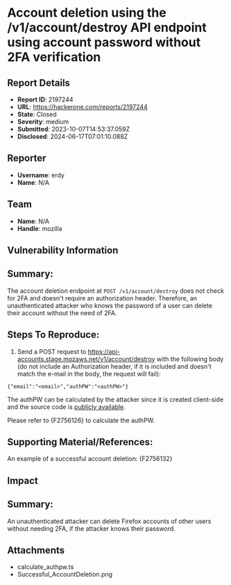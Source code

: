 # Account deletion using the /v1/account/destroy API endpoint using account password without 2FA verification

## Report Details
- **Report ID**: 2197244
- **URL**: https://hackerone.com/reports/2197244
- **State**: Closed
- **Severity**: medium
- **Submitted**: 2023-10-07T14:53:37.059Z
- **Disclosed**: 2024-06-17T07:01:10.088Z

## Reporter
- **Username**: erdy
- **Name**: N/A

## Team
- **Name**: N/A
- **Handle**: mozilla

## Vulnerability Information
## Summary:
The account deletion endpoint at `POST /v1/account/destroy` does not check for 2FA and doesn't require an authorization header. Therefore, an unauthenticated attacker who knows the password of a user can delete their account without the need of 2FA.

## Steps To Reproduce:

  1. Send a POST request to https://api-accounts.stage.mozaws.net/v1/account/destroy with the following body (do not include an Authorization header, if it is included and doesn't match the e-mail in the body, the request will fail):
```
{"email":"<email>","authPW":"<authPW>"}
```
The authPW can be calculated by the attacker since it is created client-side and the source code is [publicly available](https://github.com/mozilla/fxa/blob/fd716ec3f3461d22b847f337f6b1e899d671ee0d/packages/fxa-auth-client/lib/crypto.ts#L18).

Please refer to {F2756126} to calculate the authPW.

## Supporting Material/References:

An example of a successful account deletion:
{F2756132}

## Impact

## Summary:
An unauthenticated attacker can delete Firefox accounts of other users without needing 2FA, if the attacker knows their password.

## Attachments
- calculate_authpw.ts
- Successful_AccountDeletion.png
